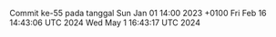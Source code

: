 Commit ke-55 pada tanggal Sun Jan 01 14:00 2023 +0100
Fri Feb 16 14:43:06 UTC 2024
Wed May  1 16:43:17 UTC 2024
